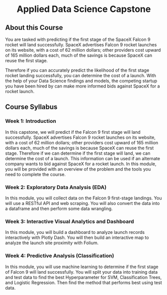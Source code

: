 # <center> Applied Data Science Capstone </center>

## About this Course
You are tasked with predicting if the first stage of the SpaceX Falcon 9 rocket will land successfully.  SpaceX advertises Falcon 9 rocket launches on its website, with a cost of 62 million dollars; other providers cost upward of 165 million dollars each, much of the savings is because SpaceX can reuse the first stage.

Therefore if you can accurately predict the likelihood of the first stage rocket landing successfully, you can determine the cost of a launch. With the help of your Data Science findings and models, the competing startup you have been hired by can make more informed bids against SpaceX for a rocket launch.

## Course Syllabus
### Week 1: Introduction
In this capstone, we will predict if the Falcon 9 first stage will land successfully. SpaceX advertises Falcon 9 rocket launches on its website, with a cost of 62 million dollars; other providers cost upward of 165 million dollars each, much of the savings is because SpaceX can reuse the first stage. Therefore if we can determine if the first stage will land, we can determine the cost of a launch. This information can be used if an alternate company wants to bid against SpaceX for a rocket launch. In this module, you will be provided with an overview of the problem and the tools you need to complete the course.

### Week 2: Exploratory Data Analysis (EDA)
In this module, you will collect data on the Falcon 9 first-stage landings. You will use a RESTful API  and web scraping. You will also convert the data into a dataframe and then perform some data wrangling.

### Week 3: Interactive Visual Analytics and Dashboard
In this module, you will build a dashboard to analyze launch records interactively with Plotly Dash. You will then build an interactive map to analyze the launch site proximity with Folium.

### Week 4: Predictive Analysis (Classification)
In this module, you will use machine learning to determine if the first stage of Falcon 9 will land successfully. You will split your data into training data and test data to find the best Hyperparameter for SVM, Classification Trees, and Logistic Regression. Then find the method that performs best using test data.
